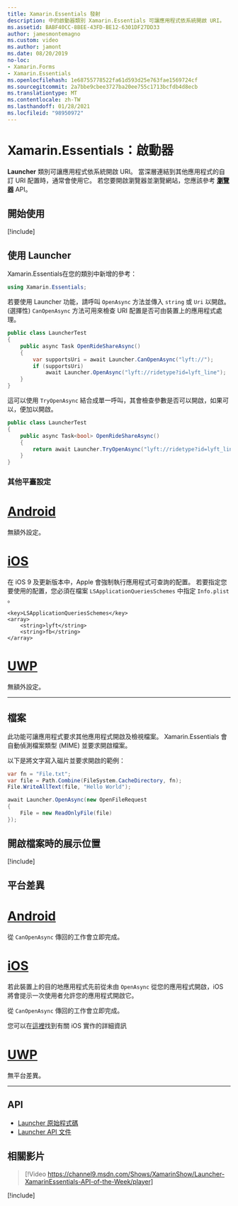 ```yaml
---
title: Xamarin.Essentials 發射
description: 中的啟動器類別 Xamarin.Essentials 可讓應用程式依系統開啟 URI。
ms.assetid: BABF40CC-8BEE-43FD-BE12-6301DF27DD33
author: jamesmontemagno
ms.custom: video
ms.author: jamont
ms.date: 08/20/2019
no-loc:
- Xamarin.Forms
- Xamarin.Essentials
ms.openlocfilehash: 1e68755778522fa61d593d25e763fae1569724cf
ms.sourcegitcommit: 2a7bbe9cbee3727ba20ee755c1713bcfdb4d8ecb
ms.translationtype: MT
ms.contentlocale: zh-TW
ms.lasthandoff: 01/28/2021
ms.locfileid: "98950972"
---
```

# <a name="no-locxamarinessentials-launcher"></a>Xamarin.Essentials：啟動器

**Launcher** 類別可讓應用程式依系統開啟 URI。 當深層連結到其他應用程式的自訂 URI 配置時，通常會使用它。 若您要開啟瀏覽器並瀏覽網站，您應該參考 **[瀏覽器](open-browser.md)** API。

## <a name="get-started"></a>開始使用

[!include[](~/essentials/includes/get-started.md)]

## <a name="using-launcher"></a>使用 Launcher

Xamarin.Essentials在您的類別中新增的參考：

```csharp
using Xamarin.Essentials;
```

若要使用 Launcher 功能，請呼叫 `OpenAsync` 方法並傳入 `string` 或 `Uri` 以開啟。 (選擇性) `CanOpenAsync` 方法可用來檢查 URI 配置是否可由裝置上的應用程式處理。

```csharp
public class LauncherTest
{
    public async Task OpenRideShareAsync()
    {
        var supportsUri = await Launcher.CanOpenAsync("lyft://");
        if (supportsUri)
            await Launcher.OpenAsync("lyft://ridetype?id=lyft_line");
    }
}
```

這可以使用 `TryOpenAsync` 結合成單一呼叫，其會檢查參數是否可以開啟，如果可以，便加以開啟。

```csharp
public class LauncherTest
{
    public async Task<bool> OpenRideShareAsync()
    {
        return await Launcher.TryOpenAsync("lyft://ridetype?id=lyft_line");
    }
}
```

### <a name="additional-platform-setup"></a>其他平臺設定

# <a name="android"></a>[Android](#tab/android)

無額外設定。

# <a name="ios"></a>[iOS](#tab/ios)

在 iOS 9 及更新版本中，Apple 會強制執行應用程式可查詢的配置。 若要指定您要使用的配置，您必須在檔案 `LSApplicationQueriesSchemes` 中指定 `Info.plist` 。

```
<key>LSApplicationQueriesSchemes</key>
<array>
    <string>lyft</string>  
    <string>fb</string>
</array>
```

# <a name="uwp"></a>[UWP](#tab/uwp)

無額外設定。

-----

## <a name="files"></a>檔案

此功能可讓應用程式要求其他應用程式開啟及檢視檔案。 Xamarin.Essentials 會自動偵測檔案類型 (MIME) 並要求開啟檔案。

以下是將文字寫入磁片並要求開啟的範例：

```csharp
var fn = "File.txt";
var file = Path.Combine(FileSystem.CacheDirectory, fn);
File.WriteAllText(file, "Hello World");

await Launcher.OpenAsync(new OpenFileRequest
{
    File = new ReadOnlyFile(file)
});
```

## <a name="presentation-location-when-opening-files"></a>開啟檔案時的展示位置

[!include[](~/essentials/includes/ios-PresentationSourceBounds.md)]

## <a name="platform-differences"></a>平台差異

# <a name="android"></a>[Android](#tab/android)

從 `CanOpenAsync` 傳回的工作會立即完成。

# <a name="ios"></a>[iOS](#tab/ios)

若此裝置上的目的地應用程式先前從未由 `OpenAsync` 從您的應用程式開啟，iOS 將會提示一次使用者允許您的應用程式開啟它。

從 `CanOpenAsync` 傳回的工作會立即完成。

您可以在[這裡](xref:UIKit.UIApplication.CanOpenUrl*)找到有關 iOS 實作的詳細資訊

# <a name="uwp"></a>[UWP](#tab/uwp)

無平台差異。

-----

## <a name="api"></a>API

- [Launcher 原始程式碼](https://github.com/xamarin/Essentials/tree/main/Xamarin.Essentials/Launcher)
- [Launcher API 文件](xref:Xamarin.Essentials.Launcher)

## <a name="related-video"></a>相關影片

> [!Video https://channel9.msdn.com/Shows/XamarinShow/Launcher-XamarinEssentials-API-of-the-Week/player]

[!include[](~/essentials/includes/xamarin-show-essentials.md)]
